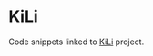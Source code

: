 # KiLi
Code snippets linked to [KiLi](https://www.kilimanjaro.biozentrum.uni-wuerzburg.de/) project.
